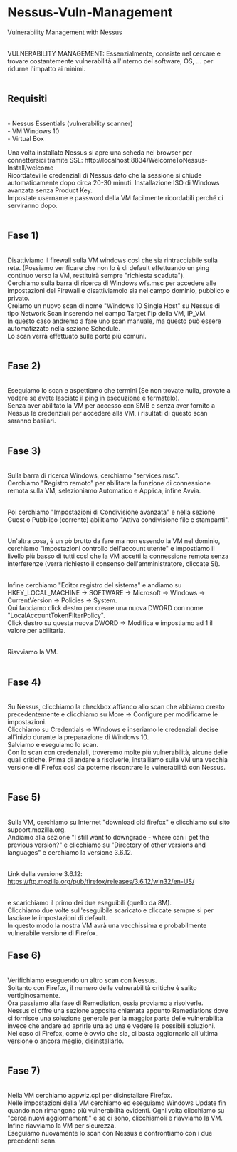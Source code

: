 # Nessus-Vuln-Management<br>
Vulnerability Management with Nessus<br><br>

VULNERABILITY MANAGEMENT: Essenzialmente, consiste nel cercare e trovare costantemente vulnerabilità all'interno del software, OS, ... per ridurne l'impatto ai minimi.<br><br>


<h2>Requisiti</h2><br>
- Nessus Essentials (vulnerability scanner)<br>
- VM Windows 10<br>
- Virtual Box<br>

Una volta installato Nessus si apre una scheda nel browser per connettersici tramite SSL: http://localhost:8834/WelcomeToNessus-Install/welcome<br>
Ricordatevi le credenziali di Nessus dato che la sessione si chiude automaticamente dopo circa 20-30 minuti.
Installazione ISO di Windows avanzata senza Product Key.<br>
Impostate username e password della VM facilmente ricordabili perché ci serviranno dopo.<br><br>


<h2>Fase 1)</h2><br>
Disattiviamo il firewall sulla VM windows così che sia rintracciabile sulla rete. (Possiamo verificare che non lo è di default effettuando un ping continuo verso la VM, restituirà sempre "richiesta scaduta").<br>
Cerchiamo sulla barra di ricerca di Windows wfs.msc per accedere alle impostazioni del Firewall e disattiviamolo sia nel campo dominio, pubblico e privato.<br>
Creiamo un nuovo scan di nome "Windows 10 Single Host" su Nessus di tipo Network Scan inserendo nel campo Target l'ip della VM, IP_VM.<br>
In questo caso andremo a fare uno scan manuale, ma questo può essere automatizzato nella sezione Schedule.<br>
Lo scan verrà effettuato sulle porte più comuni.<br><br>

<h2>Fase 2)</h2><br>
Eseguiamo lo scan e aspettiamo che termini (Se non trovate nulla, provate a vedere se avete lasciato il ping in esecuzione e fermatelo).<br>
Senza aver abilitato la VM per accesso con SMB e senza aver fornito a Nessus le credenziali per accedere alla VM, i risultati di questo scan saranno basilari.<br><br>

<h2>Fase 3)</h2><br>
Sulla barra di ricerca Windows, cerchiamo "services.msc".<br>
Cerchiamo "Registro remoto" per abilitare la funzione di connessione remota sulla VM, selezioniamo Automatico e Applica, infine Avvia.<br><br>

Poi cerchiamo "Impostazioni di Condivisione avanzata" e nella sezione Guest o Pubblico (corrente) abilitiamo "Attiva condivisione file e stampanti".<br><br>

Un'altra cosa, è un pò brutto da fare ma non essendo la VM nel dominio, cerchiamo "impostazioni controllo dell'account utente" e impostiamo il livello più basso di tutti così che la VM
accetti la connessione remota senza interferenze (verrà richiesto il consenso dell'amministratore, cliccate Si).<br><br>

Infine cerchiamo "Editor registro del sistema" e andiamo su HKEY_LOCAL_MACHINE -> SOFTWARE -> Microsoft -> Windows -> CurrentVersion -> Policies -> System.<br>
Qui facciamo click destro per creare una nuova DWORD con nome "LocalAccountTokenFilterPolicy".<br>
Click destro su questa nuova DWORD -> Modifica e impostiamo ad 1 il valore per abilitarla.<br><br>

Riavviamo la VM.<br><br>

<h2>Fase 4)</h2><br>
Su Nessus, clicchiamo la checkbox affianco allo scan che abbiamo creato precedentemente e clicchiamo su More -> Configure per modificarne le impostazioni.<br>
Clicchiamo su Credentials -> Windows e inseriamo le credenziali decise all'inizio durante la preparazione di Windows 10.<br>
Salviamo e eseguiamo lo scan.<br>
Con lo scan con credenziali, troveremo molte più vulnerabilità, alcune delle quali critiche.
Prima di andare a risolverle, installiamo sulla VM una vecchia versione di Firefox così da poterne
riscontrare le vulnerabilità con Nessus.<br><br>


<h2>Fase 5)</h2><br>
Sulla VM, cerchiamo su Internet "download old firefox" e clicchiamo sul sito support.mozilla.org.<br>
Andiamo alla sezione "I still want to downgrade - where can i get the previous version?" e clicchiamo su
"Directory of other versions and languages" e cerchiamo la versione 3.6.12.<br><br>

Link della versione 3.6.12: https://ftp.mozilla.org/pub/firefox/releases/3.6.12/win32/en-US/<br><br>

e scarichiamo il primo dei due eseguibili (quello da 8M).<br>
Clicchiamo due volte sull'eseguibile scaricato e cliccate sempre si per lasciare le impostazioni di default.<br>
In questo modo la nostra VM avrà una vecchissima e probabilmente vulnerabile versione di Firefox.<br>


<h2>Fase 6)</h2><br>
Verifichiamo eseguendo un altro scan con Nessus.<br>
Soltanto con Firefox, il numero delle vulnerabilità critiche è salito vertiginosamente.<br>
Ora passiamo alla fase di Remediation, ossia proviamo a risolverle.<br>
Nessus ci offre una sezione apposita chiamata appunto Remediations dove ci fornisce una soluzione generale per la maggior parte delle vulnerabilità invece che andare ad aprirle una ad una e vedere le possibili soluzioni.<br>
Nel caso di Firefox, come è ovvio che sia, ci basta aggiornarlo all'ultima versione o ancora meglio, disinstallarlo.<br><br>


<h2>Fase 7)</h2><br>
Nella VM cerchiamo appwiz.cpl per disinstallare Firefox.<br>
Nelle impostazioni della VM cerchiamo ed eseguiamo Windows Update fin quando non rimangono più vulnerabilità evidenti. Ogni volta clicchiamo su "cerca nuovi aggiornamenti" e se ci sono, clicchiamoli e riavviamo la VM.<br>
Infine riavviamo la VM per sicurezza.<br>
Eseguiamo nuovamente lo scan con Nessus e confrontiamo con i due precedenti scan.<br>


